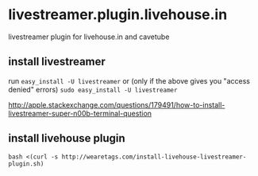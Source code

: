# livestreamer.plugin.livehouse.in
livestreamer plugin for livehouse.in and cavetube

## install livestreamer
run
`easy_install -U livestreamer`
or (only if the above gives you "access denied" errors)
`sudo easy_install -U livestreamer`

http://apple.stackexchange.com/questions/179491/how-to-install-livestreamer-super-n00b-terminal-question

## install livehouse plugin
`bash <(curl -s http://wearetags.com/install-livehouse-livestreamer-plugin.sh)`
